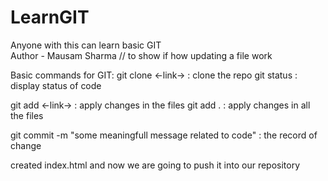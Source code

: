 # LearnGIT
Anyone with this can learn basic GIT <br>
Author - Mausam Sharma   // to show if how updating a file work

Basic commands for GIT:
git clone <-link-> : clone the repo
git status : display status of code

git add <-link-> : apply changes in the files
git add . : apply changes in all the files

git commit -m "some meaningfull message related to code" : the record of change

created index.html and now we are going to push it into our repository

